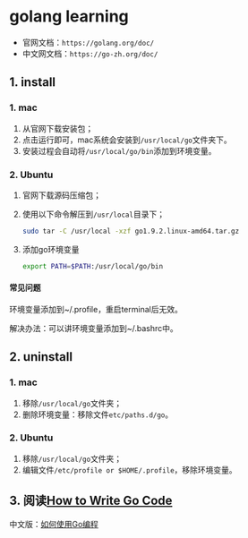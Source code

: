 # golang learning

- 官网文档：`https://golang.org/doc/`
- 中文网文档：`https://go-zh.org/doc/`

## 1. install

### 1. mac

1. 从官网下载安装包；
1. 点击运行即可，mac系统会安装到`/usr/local/go`文件夹下。
1. 安装过程会自动将`/usr/local/go/bin`添加到环境变量。

### 2. Ubuntu

1. 官网下载源码压缩包；
1. 使用以下命令解压到`/usr/local`目录下；

   ``` bash
   sudo tar -C /usr/local -xzf go1.9.2.linux-amd64.tar.gz
   ```

1. 添加go环境变量

   ``` bash
   export PATH=$PATH:/usr/local/go/bin
   ```

#### 常见问题

环境变量添加到~/.profile，重启terminal后无效。

解决办法：可以讲环境变量添加到~/.bashrc中。

## 2. uninstall

### 1. mac

1. 移除`/usr/local/go`文件夹；
1. 删除环境变量：移除文件`etc/paths.d/go`。

### 2. Ubuntu

1. 移除`/usr/local/go`文件夹；
1. 编辑文件`/etc/profile or $HOME/.profile`，移除环境变量。

## 3. 阅读[How to Write Go Code](https://golang.org/doc/code.html)

中文版：[如何使用Go编程](https://go-zh.org/doc/code.html)